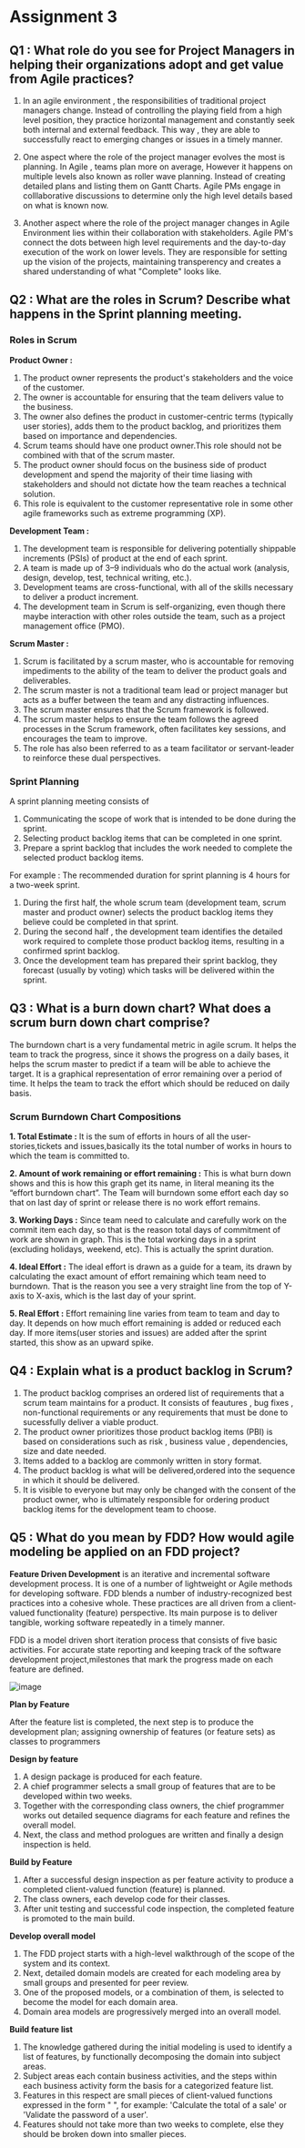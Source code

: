 # Assignment 3

## Q1 : What role do you see for Project Managers in helping their organizations adopt and get value from Agile practices?
1.  In an agile environment , the responsibilities of traditional project managers change. Instead of controlling the playing field from a high level position, they practice horizontal management and constantly seek both internal and external feedback. This way , they are able to successfully react to emerging changes or issues in a timely manner.

2.  One aspect where the role of the project manager evolves the most is planning. In Agile , teams plan more on average, However it happens on multiple levels also known as roller wave planning. Instead of creating detailed plans and listing them on Gantt Charts. Agile PMs engage in colllaborative discussions to determine only the high level details based on what is known now. 

3.  Another aspect where the role of the project manager changes in Agile Environment lies within their collaboration with stakeholders. Agile PM's connect the dots between high level requirements and the day-to-day execution of the work on lower levels. They are responsible for setting up the vision of the projects, maintaining transperency and creates a shared understanding of what "Complete" looks like. 

## Q2 : What are the roles in Scrum? Describe what happens in the Sprint planning meeting.
### Roles in Scrum
**Product Owner :**
1.  The product owner represents the product's stakeholders and the voice of the customer.
2.  The owner is accountable for ensuring that the team delivers value to the business.
3.  The owner also defines the product in customer-centric terms (typically user stories), adds them to the product backlog, and prioritizes them based on importance and dependencies.
4.  Scrum teams should have one product owner.This role should not be combined with that of the scrum master.
5.  The product owner should focus on the business side of product development and spend the majority of their time liasing with stakeholders and should not dictate how the team reaches a technical solution.
6.  This role is equivalent to the customer representative role in some other agile frameworks such as extreme programming (XP).

**Development Team :**
1.  The development team is responsible for delivering potentially shippable increments (PSIs) of product at the end of each sprint.
2.  A team is made up of 3–9 individuals who do the actual work (analysis, design, develop, test, technical writing, etc.).
3.  Development teams are cross-functional, with all of the skills necessary to deliver a product increment.
4.  The development team in Scrum is self-organizing, even though there maybe interaction with other roles outside the team, such as a project
management office (PMO).

**Scrum Master :**
1.  Scrum is facilitated by a scrum master, who is accountable for removing impediments to the ability of the team to deliver the product goals and deliverables.
2.  The scrum master is not a traditional team lead or project manager but acts as a buffer between the team and any distracting influences.
3.  The scrum master ensures that the Scrum framework is followed.
4.  The scrum master helps to ensure the team follows the agreed processes in the Scrum framework, often facilitates key sessions, and encourages the team to improve.
5.  The role has also been referred to as a team facilitator or servant-leader to reinforce these dual perspectives.

### Sprint Planning
A sprint planning meeting consists of 
1.  Communicating the scope of work that is intended to be done during the sprint.
2.  Selecting product backlog items that can be completed in one sprint.
3.  Prepare a sprint backlog that includes the work needed to complete the selected product backlog items.

For example : The recommended duration for sprint planning is 4 hours for a two-week sprint.
1.  During the first half, the whole scrum team (development team, scrum master and product owner) selects the product backlog items they believe could be completed in that sprint.
2.  During the second half , the development team identifies the detailed work required to complete those product backlog items, resulting in a confirmed sprint backlog.
3.  Once the development team has prepared their sprint backlog, they forecast (usually by voting) which tasks will be delivered within the sprint.

## Q3 : What is a burn down chart? What does a scrum burn down chart comprise?
The burndown chart is a very fundamental metric in agile scrum. It helps the team to track the progress, since it shows the progress on a daily bases, it helps the scrum master to predict if a team will be able to achieve the target.
It is a graphical representation of error remaining over a period of time. It helps the team to track the effort which should be reduced on daily basis.

### Scrum Burndown Chart Compositions
**1.  Total Estimate :** It is the sum of efforts in hours of all the user-stories,tickets and issues,basically its the total number of works in hours to which the team is committed to.

**2.  Amount of work remaining or effort remaining :** This is what burn down shows and this is how this graph get its name, in literal meaning its the “effort burndown chart”. The Team will burndown some effort each day so that on last day of sprint or release there is no work effort remains.

**3.  Working Days :** Since team need to calculate and carefully work on the commit item each day, so that is the reason total days of commitment of work are shown in graph. This is the total working days in a sprint (excluding holidays, weekend, etc). This is actually the sprint duration.

**4.  Ideal Effort :** The ideal effort is drawn as a guide for a team, its drawn by calculating the exact amount of effort remaining which team need to burndown. That is the reason you see a very straight line from the top of Y-axis to X-axis, which is the last day of your sprint.

**5.  Real Effort :** Effort remaining line varies from team to team and day to day. It depends on how much effort remaining is added or reduced each day. If more items(user stories and issues) are added after the sprint started, this show as an upward spike.


## Q4 : Explain what is a product backlog in Scrum?
1.  The product backlog comprises an ordered list of requirements that a scrum team maintains for a product. It consists of feautures , bug fixes , non-functional requirements or any requirements that must be done to sucessfully deliver a viable product.
2.  The product owner prioritizes those product backlog items (PBI) is based on considerations such as risk , business value , dependencies, size and date needed.
3.  Items added to a backlog are commonly written in story format.
4.  The product backlog is what will be delivered,ordered into the sequence in which it should be delivered.
5.  It is visible to everyone but may only be changed with the consent of the product owner, who is ultimately responsible for ordering product backlog items for the development team to choose.


## Q5 : What do you mean by FDD? How would agile modeling be applied on an FDD project?
**Feature Driven Development** is an iterative and incremental software development process. It is one of a number of lightweight or Agile methods for developing software.
FDD blends a number of industry-recognized best practices into a cohesive whole. These practices are all driven from a client-valued functionality (feature) perspective. Its main purpose is to deliver tangible, working software repeatedly in a timely manner.

FDD is a model driven short iteration process that consists of five basic activities. For accurate state reporting and keeping track of the software development project,milestones that mark the progress made on each feature are defined.

![image](https://www.visual-paradigm.com/servlet/editor-content/scrum/what-is-agile-software-development/sites/7/2018/12/feature-drive-development.png)


**Plan by Feature**

After the feature list is completed, the next step is to produce the development plan; assigning ownership of features (or feature sets) as classes to programmers


**Design by feature**
1.  A design package is produced for each feature.
2.  A chief programmer selects a small group of features that are to be developed within two weeks.
3.  Together with the corresponding class owners, the chief programmer works out detailed sequence diagrams for each feature and refines the overall model.
4.  Next, the class and method prologues are written and finally a design inspection is held.


**Build by Feature**
1.  After a successful design inspection as per feature activity to produce a completed client-valued function (feature) is planned.
2.  The class owners, each develop code for their classes.
3.  After unit testing and successful code inspection, the completed feature is promoted to the main build.

**Develop overall model**
1.  The FDD project starts with a high-level walkthrough of the scope of the system and its context.
2.  Next, detailed domain models are created for each modeling area by small groups and presented for peer review.
3.  One of the proposed models, or a combination of them, is selected to become the model for each domain area.
4.  Domain area models are progressively merged into an overall model.

**Build feature list**
1.  The knowledge gathered during the initial modeling is used to identify a list of features, by functionally decomposing the domain into subject areas.
2.  Subject areas each contain business activities, and the steps within each business activity form the basis for a categorized feature list.
3.  Features in this respect are small pieces of client-valued functions expressed in the form "<action> <result> <object>", for example: 'Calculate the total of a sale' or 'Validate the password of a user'.
4.  Features should not take more than two weeks to complete, else they should be broken down into smaller pieces.

